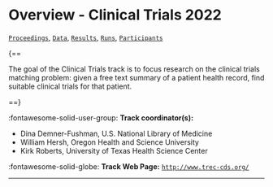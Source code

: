 # Overview - Clinical Trials 2022

[`Proceedings`](./proceedings.md), [`Data`](./data.md), [`Results`](./results.md), [`Runs`](./runs.md), [`Participants`](./participants.md)

{==

The goal of the Clinical Trials track is to focus research on the clinical trials matching problem: given a free text summary of a patient health record, find suitable clinical trials for that patient.

==}

:fontawesome-solid-user-group: **Track coordinator(s):**

- Dina Demner-Fushman, U.S. National Library of Medicine 
- William Hersh, Oregon Health and Science University 
- Kirk Roberts, University of Texas Health Science Center 

:fontawesome-solid-globe: **Track Web Page:** [`http://www.trec-cds.org/`](http://www.trec-cds.org/) 

---

